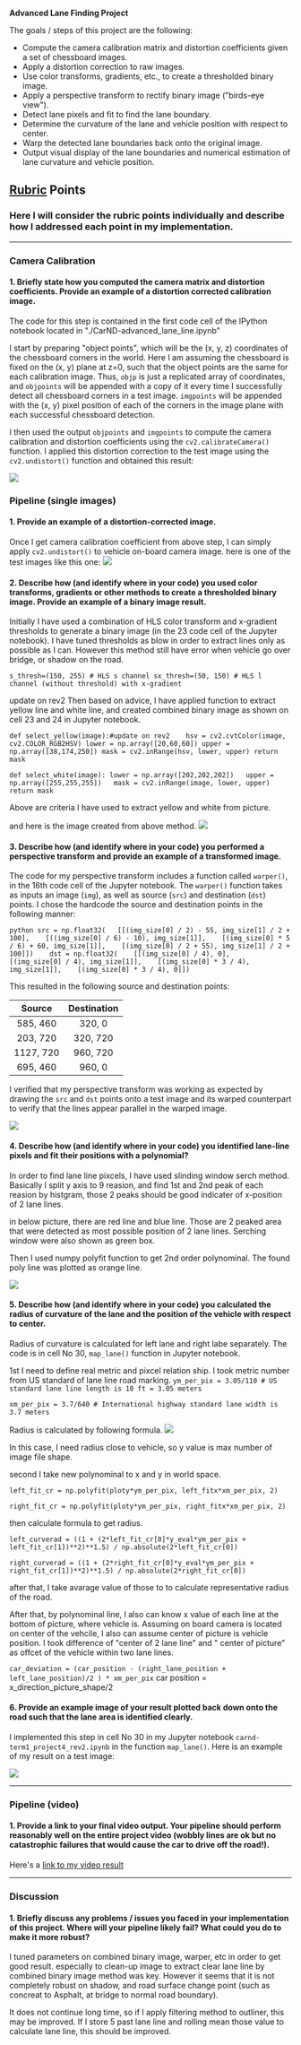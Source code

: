 **Advanced Lane Finding Project**

The goals / steps of this project are the following:

* Compute the camera calibration matrix and distortion coefficients given a set of chessboard images.
* Apply a distortion correction to raw images.
* Use color transforms, gradients, etc., to create a thresholded binary image.
* Apply a perspective transform to rectify binary image ("birds-eye view").
* Detect lane pixels and fit to find the lane boundary.
* Determine the curvature of the lane and vehicle position with respect to center.
* Warp the detected lane boundaries back onto the original image.
* Output visual display of the lane boundaries and numerical estimation of lane curvature and vehicle position.


## [Rubric](https://review.udacity.com/#!/rubrics/571/view) Points

### Here I will consider the rubric points individually and describe how I addressed each point in my implementation.  

---

### Camera Calibration

#### 1. Briefly state how you computed the camera matrix and distortion coefficients. Provide an example of a distortion corrected calibration image.

The code for this step is contained in the first code cell of the IPython notebook located in "./CarND-advanced_lane_line.ipynb"  

I start by preparing "object points", which will be the (x, y, z) coordinates of the chessboard corners in the world. Here I am assuming the chessboard is fixed on the (x, y) plane at z=0, such that the object points are the same for each calibration image.  Thus, `objp` is just a replicated array of coordinates, and `objpoints` will be appended with a copy of it every time I successfully detect all chessboard corners in a test image.  `imgpoints` will be appended with the (x, y) pixel position of each of the corners in the image plane with each successful chessboard detection.  

I then used the output `objpoints` and `imgpoints` to compute the camera calibration and distortion coefficients using the `cv2.calibrateCamera()` function.  I applied this distortion correction to the test image using the `cv2.undistort()` function and obtained this result: 

![](./image_file/camera_cal_result.PNG?raw=true)
  

### Pipeline (single images)

#### 1. Provide an example of a distortion-corrected image.

Once I get camera calibration coefficient from above step, I can simply apply  `cv2.undistort()`  to vehicle on-board camera image.
here is one of the test images like this one:
![](./image_file/onborad_camera_cal_result.PNG?raw=true)
#### 2. Describe how (and identify where in your code) you used color transforms, gradients or other methods to create a thresholded binary image.  Provide an example of a binary image result.

Initially I have used a combination of HLS color transform and x-gradient thresholds to generate a binary image (in the 23 code cell of the Jupyter notebook).  I have tuned thresholds as blow in order to extract lines only as possible as I can. However this method still have error when vehicle go over bridge, or shadow on the road.

`s_thresh=(150, 255) # HLS s channel
sx_thresh=(50, 150) # HLS l channel (without threshold) with x-gradient `

update on rev2
Then based on advice, I have applied function to extract yellow line and white line, and created combined binary image as shown on cell 23 and 24 in Jupyter notebook.

`
  def select_yellow(image):#update on rev2   
      hsv = cv2.cvtColor(image, cv2.COLOR_RGB2HSV)
      lower = np.array([20,60,60])
      upper = np.array([38,174,250])
      mask = cv2.inRange(hsv, lower, upper)
      return mask  `
    
`
  def select_white(image):
      lower = np.array([202,202,202])  
      upper = np.array([255,255,255])  
      mask = cv2.inRange(image, lower, upper)  
      return mask   `

Above are criteria I have used to extract yellow and white from picture.

and here is the image created from above method.
![](./image_file/combined_binary_image.PNG?raw=true)

#### 3. Describe how (and identify where in your code) you performed a perspective transform and provide an example of a transformed image.

The code for my perspective transform includes a function called `warper()`, in the 16th code cell of the Jupyter notebook.  The `warper()` function takes as inputs an image (`img`), as well as source (`src`) and destination (`dst`) points.  I chose the hardcode the source and destination points in the following manner:  


`python
src = np.float32(  
    [[(img_size[0] / 2) - 55, img_size[1] / 2 + 100],   
    [((img_size[0] / 6) - 10), img_size[1]],   
    [(img_size[0] * 5 / 6) + 60, img_size[1]],   
    [(img_size[0] / 2 + 55), img_size[1] / 2 + 100]])   
dst = np.float32(   
    [[(img_size[0] / 4), 0],   
    [(img_size[0] / 4), img_size[1]],   
    [(img_size[0] * 3 / 4), img_size[1]],   
    [(img_size[0] * 3 / 4), 0]])   
`  

This resulted in the following source and destination points:

| Source        | Destination   | 
|:-------------:|:-------------:| 
| 585, 460      | 320, 0        | 
| 203, 720      | 320, 720      |
| 1127, 720     | 960, 720      |
| 695, 460      | 960, 0        |

I verified that my perspective transform was working as expected by drawing the `src` and `dst` points onto a test image and its warped counterpart to verify that the lines appear parallel in the warped image.

![](./image_file/source_points_plot.PNG?raw=true)

#### 4. Describe how (and identify where in your code) you identified lane-line pixels and fit their positions with a polynomial?

In order to find lane line pixcels, I have used slinding window serch method. Basically I split y axis to 9 reasion, and find 1st and 2nd peak of each reasion by histgram, those 2 peaks should be good indicater of x-position of 2 lane lines. 

in below picture, there are red line and blue line. Those are 2 peaked area that were detected as most possible position of 2 lane lines. Serching window were also shown as green box.

Then I used numpy polyfit function to get 2nd order polynominal.
The found poly line was plotted as orange line. 

![](./image_file/sliding_window.PNG?raw=true)

#### 5. Describe how (and identify where in your code) you calculated the radius of curvature of the lane and the position of the vehicle with respect to center.

Radius of curvature is calculated for left lane and right labe separately. The code is in cell No 30, `map_lane()` function in Jupyter notebook.

1st I need to define real metric and pixcel relation ship. I took metric number from US standard of lane line road marking. 
`ym_per_pix = 3.05/110 # US standard lane line length is 10 ft = 3.05 meters`

`xm_per_pix = 3.7/640 # International highway standard lane width is 3.7 meters`

Radius is calculated by following formula. 
![](./image_file/radius.PNG?raw=true)

In this case, I need radius close to vehicle, so y value is max number of image file shape. 

second I take 
new polynominal  to x and y in world space.

`left_fit_cr = np.polyfit(ploty*ym_per_pix, left_fitx*xm_per_pix, 2)`

`right_fit_cr = np.polyfit(ploty*ym_per_pix, right_fitx*xm_per_pix, 2)`

then calculate formula to get radius. 

`left_curverad = ((1 + (2*left_fit_cr[0]*y_eval*ym_per_pix + left_fit_cr[1])**2)**1.5) / np.absolute(2*left_fit_cr[0])`   

`right_curverad = ((1 + (2*right_fit_cr[0]*y_eval*ym_per_pix + right_fit_cr[1])**2)**1.5) / np.absolute(2*right_fit_cr[0])`   

after that, I take avarage value of those to to calculate representative radius of the road. 

After that, by polynominal line, I also can know x value of each line at the bottom of picture, where vehicle is.
Assuming on board camera is located on center of the vehcile, I also can assume center of picture is vehicle position. 
I took difference of "center of 2 lane line" and " center of picture" as offcet of the vehicle within two lane lines.
 
`car_deviation = (car_position - (right_lane_position + left_lane_position)/2 ) * xm_per_pix`
car position = x_direction_picture_shape/2


#### 6. Provide an example image of your result plotted back down onto the road such that the lane area is identified clearly.

I implemented this step in cell No 30 in my Jupyter notebook `carnd-term1_project4_rev2.ipynb` in the function `map_lane()`.  Here is an example of my result on a test image:

![](./image_file/detected_area_plot.PNG?raw=true)

---

### Pipeline (video)

#### 1. Provide a link to your final video output.  Your pipeline should perform reasonably well on the entire project video (wobbly lines are ok but no catastrophic failures that would cause the car to drive off the road!).

Here's a [link to my video result](./project_output.mp4)

---

### Discussion

#### 1. Briefly discuss any problems / issues you faced in your implementation of this project.  Where will your pipeline likely fail?  What could you do to make it more robust?

I tuned parameters on combined binary image, warper, etc in order to get good result. especially to clean-up image to extract clear lane line by combined binary image method was key. However it seems that it is not completely robust on shadow, and road surface change point (such as concreat to Asphalt, at bridge to normal road boundary).  

It does not continue long time, so if I apply filtering method to outliner, this may be improved. If I store 5 past lane line and rolling mean those value to calculate lane line, this should be improved. 
